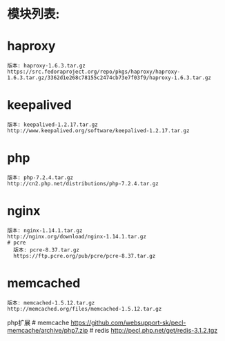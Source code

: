 # 模块列表:
  # haproxy
    版本: haproxy-1.6.3.tar.gz
    https://src.fedoraproject.org/repo/pkgs/haproxy/haproxy-1.6.3.tar.gz/3362d1e268c78155c2474cb73e7f03f9/haproxy-1.6.3.tar.gz
  # keepalived
    版本: keepalived-1.2.17.tar.gz
    http://www.keepalived.org/software/keepalived-1.2.17.tar.gz
  # php
    版本: php-7.2.4.tar.gz
    http://cn2.php.net/distributions/php-7.2.4.tar.gz
  # nginx
    版本: nginx-1.14.1.tar.gz
    http://nginx.org/download/nginx-1.14.1.tar.gz
    # pcre
      版本: pcre-8.37.tar.gz
      https://ftp.pcre.org/pub/pcre/pcre-8.37.tar.gz
  # memcached
    版本: memcached-1.5.12.tar.gz
    http://memcached.org/files/memcached-1.5.12.tar.gz
  php扩展
    # memcache
      https://github.com/websupport-sk/pecl-memcache/archive/php7.zip
    # redis
      http://pecl.php.net/get/redis-3.1.2.tgz
